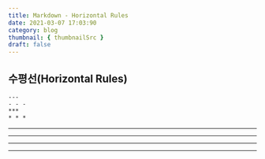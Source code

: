 ```yaml
---
title: Markdown - Horizontal Rules
date: 2021-03-07 17:03:90
category: blog
thumbnail: { thumbnailSrc }
draft: false
---
```


## 수평선(Horizontal Rules)

```
---
- - -
***
* * *
```

---
- - -
***
* * *